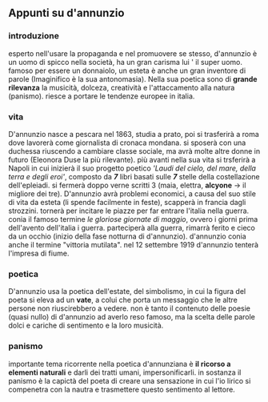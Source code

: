 ## Appunti su d'annunzio
### introduzione 

esperto nell'usare la propaganda e nel promuovere se stesso, d'annunzio è un uomo di spicco nella società, ha un gran carisma lui ' il super uomo. 
famoso per essere un donnaiolo, un esteta è anche un gran inventore di parole (Imaginifico è la sua antonomasia). Nella sua poetica
sono di **grande rilevanza** la musicità, dolceza, creatività e l'attaccamento alla natura (panismo). riesce a portare le tendenze europee in italia.

### vita
D'annunzio nasce a pescara nel 1863, studia a prato, poi si trasferirà a roma dove lavorerà come giornalista di cronaca mondana.
si sposerà con una duchessa riuscendo a cambiare classe sociale, ma avrà molte altre donne in futuro (Eleonora Duse la più rilevante). più avanti nella sua vita si trsferirà a Napoli in cui inizierà il suo progetto poetico
*'Laudi del cielo, del mare, della terra e degli eroi'*, composto da ***7*** libri basati sulle ***7*** stelle della costellazione dell'epleiadi.
si fermerà doppo verne scritti 3 (maia, elettra, **alcyone** -> il migliore dei tre). D'annunzio avrà problemi economici, a causa del suo stile di vita
da esteta (li spende facilmente in feste), scapperà in francia dagli strozzini. tornerà per incitare le piazze per far entrare l'italia nella guerra.
conia il famoso termine *le gloriose giornate di maggio*, ovvero i giorni prima dell'avento dell'italia i guerra. parteciperà alla guerra, rimarrà
ferito e cieco da un occhio (inizio della fase notturna di d'annunzio). d'annunzio conia anche il termine "vittoria mutilata". nel 12 settembre 1919
d'annunzio tenterà l'impresa di fiume. 

### poetica
D'annunzio usa la poetica dell'estate, del simbolismo, in cui la figura del poeta si eleva ad un **vate**, a colui che porta un messaggio
che le altre persone non riuscirebbero a vedere. non è tanto il contenuto delle poesie (quasi nullo) di d'annunzio ad averlo reso famoso, ma la scelta delle parole
dolci e cariche di sentimento e la loro musicità. 
### panismo 
importante tema ricorrente nella poetica d'annunziana è **il ricorso a elementi naturali** e darli dei tratti umani, impersonificarli. 
in sostanza il panismo è la capictà del poeta di creare una sensazione in cui l'io lirico si compenetra con la nautra e trasmettere questo sentimento al lettore.
